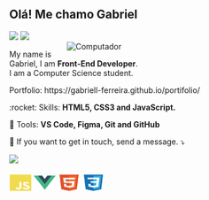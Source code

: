 ## Olá! Me chamo Gabriel
<div>
  <a href="https://github.com/gabriell-ferreira"></a>
  <img height="180em" src="https://github-readme-stats.vercel.app/api?username=gabriell-ferreira&show_icons=true&theme=tokyonight&include_all_commits=true&count_private=true"/>
  <img height="180em" src="https://github-readme-stats.vercel.app/api/top-langs/?username=gabriell-ferreira&layout=compact&langs_count=16&theme=tokyonight"/>
</div>

<img src="https://ik.imagekit.io/xc7bzbnt53/undraw_programming_2svr_t6mrq6pCXh.svg" min-width="400px" max-width="400px" width="400px" align="right" alt="Computador">

<p align="left"> 
  My name is Gabriel, I am <strong>Front-End Developer</strong>.<br>
  I am a Computer Science student.
</p>

<p align="left">
  Portfolio: https://gabriell-ferreira.github.io/portifolio/
</p>

<p align="left">
  :rocket: Skills: <strong>HTML5, CSS3 and JavaScript.</strong>
</p>

<p align="left">
  💼 Tools: <strong>VS Code, Figma, Git and GitHub</strong>
</p>

<p align="left">
  💌 If you want to get in touch, send a message. ⤵️
</p>

<div> 
  <a href="hhttps://www.linkedin.com/in/gabriel-ferreira-7a92241a3" target="_blank"><img src="https://img.shields.io/badge/-LinkedIn-%230077B5?style=for-the-badge&logo=linkedin&logoColor=white" target="_blank"></a> 
</div>

<div style="display: inline_block"><br>
  <img align="center" alt="Gabriel-Js" height="30" width="40" src="https://raw.githubusercontent.com/devicons/devicon/master/icons/javascript/javascript-plain.svg">
  <img align="center" alt="Gabriel-Vue" height="30" width="40" src="https://raw.githubusercontent.com/devicons/devicon/master/icons/vuejs/vuejs-original.svg">
  <!-- <img align="center" alt="Gabriel-React" height="30" width="40" src="https://raw.githubusercontent.com/devicons/devicon/master/icons/react/react-original.svg"> -->
  <img align="center" alt="Gabriel-HTML" height="30" width="40" src="https://raw.githubusercontent.com/devicons/devicon/master/icons/html5/html5-original.svg">
  <img align="center" alt="Gabriel-CSS" height="30" width="40" src="https://raw.githubusercontent.com/devicons/devicon/master/icons/css3/css3-original.svg">
  <!-- <img align="center" alt="Gabriel-Python" height="30" width="40" src="https://raw.githubusercontent.com/devicons/devicon/master/icons/python/python-original.svg"> -->
</div>
  
  ##
 




